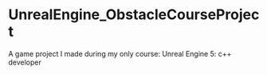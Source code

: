 # UnrealEngine_ObstacleCourseProject
A game project I made during my only course: Unreal Engine 5: c++ developer 

